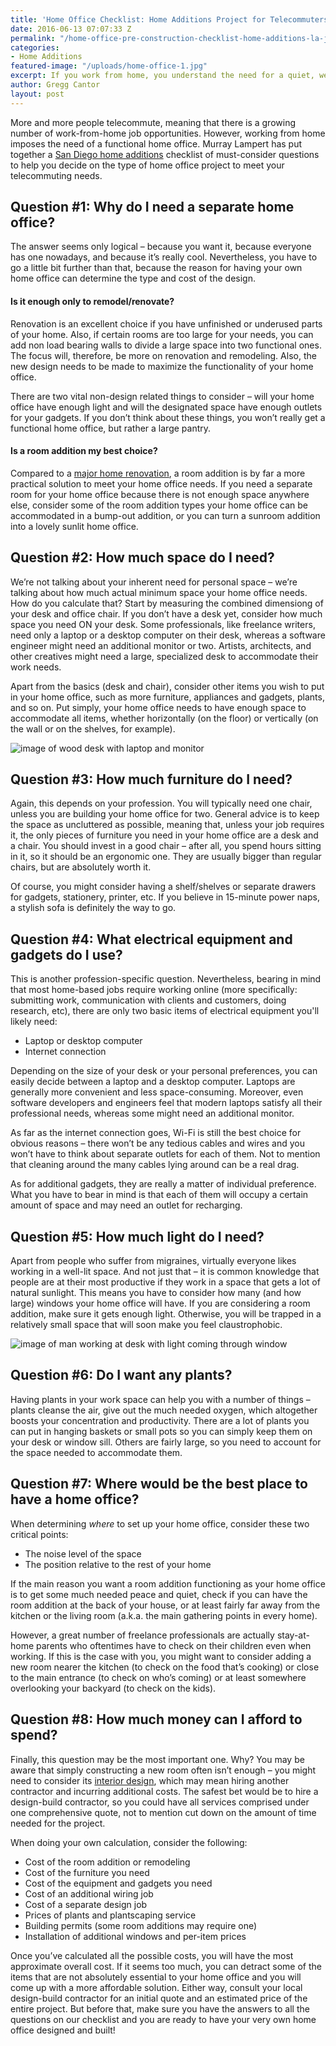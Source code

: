 ```yaml
---
title: 'Home Office Checklist: Home Additions Project for Telecommuters'
date: 2016-06-13 07:07:33 Z
permalink: "/home-office-pre-construction-checklist-home-additions-la-jolla-project-for-telecommuters/"
categories:
- Home Additions
featured-image: "/uploads/home-office-1.jpg"
excerpt: If you work from home, you understand the need for a quiet, well-lit work space. Here's a quick checklist to help telecommuters planning their home office.
author: Gregg Cantor
layout: post
---
```


More and more people telecommute, meaning that there is a growing number of work-from-home job opportunities. However, working from home imposes the need of a functional home office. Murray Lampert has put together a [San Diego home additions](san-diego-room-additions) checklist of must-consider questions to help you decide on the type of home office project to meet your telecommuting needs.

## Question #1: Why do I need a separate home office?

The answer seems only logical – because you want it, because everyone has one nowadays, and because it’s really cool. Nevertheless, you have to go a little bit further than that, because the reason for having your own home office can determine the type and cost of the design.

#### Is it enough only to remodel/renovate?

Renovation is an excellent choice if you have unfinished or underused parts of your home. Also, if certain rooms are too large for your needs, you can add non load bearing walls to divide a large space into two functional ones. The focus will, therefore, be more on renovation and remodeling. Also, the new design needs to be made to maximize the functionality of your home office.

There are two vital non-design related things to consider – will your home office have enough light and will the designated space have enough outlets for your gadgets. If you don’t think about these things, you won’t really get a functional home office, but rather a large pantry.

#### Is a room addition my best choice?

Compared to a [major home renovation](/major-renovations), a room addition is by far a more practical solution to meet your home office needs. If you need a separate room for your home office because there is not enough space anywhere else, consider some of the room addition types your home office can be accommodated in a bump-out addition, or you can turn a sunroom addition into a lovely sunlit home office.

## Question #2: How much space do I need?

We’re not talking about your inherent need for personal space – we’re talking about how much actual minimum space your home office needs. How do you calculate that? Start by measuring the combined dimensiong of your desk and office chair. If you don’t have a desk yet, consider how much space you need ON your desk. Some professionals, like freelance writers, need only a laptop or a desktop computer on their desk, whereas a software engineer might need an additional monitor or two. Artists, architects, and other creatives might need a large, specialized desk to accommodate their work needs.

Apart from the basics (desk and chair), consider other items you wish to put in your home office, such as more furniture, appliances and gadgets, plants, and so on. Put simply, your home office needs to have enough space to accommodate all items, whether horizontally (on the floor) or vertically (on the wall or on the shelves, for example).

![image of wood desk with laptop and monitor](https://images.unsplash.com/photo-1499951360447-b19be8fe80f5?auto=format&fit=crop&w=1050&q=80 "Determine Your Home Office Setup & Space Needs")

## Question #3: How much furniture do I need?

Again, this depends on your profession. You will typically need one chair, unless you are building your home office for two. General advice is to keep the space as uncluttered as possible, meaning that, unless your job requires it, the only pieces of furniture you need in your home office are a desk and a chair. You should invest in a good chair – after all, you spend hours sitting in it, so it should be an ergonomic one. They are usually bigger than regular chairs, but are absolutely worth it.

Of course, you might consider having a shelf/shelves or separate drawers for gadgets, stationery, printer, etc. If you believe in 15-minute power naps, a stylish sofa is definitely the way to go.

## Question #4: What electrical equipment and gadgets do I use?

This is another profession-specific question. Nevertheless, bearing in mind that most home-based jobs require working online (more specifically: submitting work, communication with clients and customers, doing research, etc), there are only two basic items of electrical equipment you'll likely need:

- Laptop or desktop computer
- Internet connection

Depending on the size of your desk or your personal preferences, you can easily decide between a laptop and a desktop computer. Laptops are generally more convenient and less space-consuming. Moreover, even software developers and engineers feel that modern laptops satisfy all their professional needs, whereas some might need an additional monitor.

As far as the internet connection goes, Wi-Fi is still the best choice for obvious reasons – there won’t be any tedious cables and wires and you won’t have to think about separate outlets for each of them. Not to mention that cleaning around the many cables lying around can be a real drag.

As for additional gadgets, they are really a matter of individual preference. What you have to bear in mind is that each of them will occupy a certain amount of space and may need an outlet for recharging.

## Question #5: How much light do I need?

Apart from people who suffer from migraines, virtually everyone likes working in a well-lit space. And not just that – it is common knowledge that people are at their most productive if they work in a space that gets a lot of natural sunlight. This means you have to consider how many (and how large) windows your home office will have. If you are considering a room addition, make sure it gets enough light. Otherwise, you will be trapped in a relatively small space that will soon make you feel claustrophobic.

![image of man working at desk with light coming through window](https://images.unsplash.com/photo-1424298397478-4bd87a6a0f0c?auto=format&fit=crop&w=1050&q=80 "Your Office Should Get Plenty of Natural Light")

## Question #6: Do I want any plants?

Having plants in your work space can help you with a number of things – plants cleanse the air, give out the much needed oxygen, which altogether boosts your concentration and productivity. There are a lot of plants you can put in hanging baskets or small pots so you can simply keep them on your desk or window sill. Others are fairly large, so you need to account for the space needed to accommodate them.

## Question #7: Where would be the best place to have a home office?

When determining _where_ to set up your home office, consider these two critical points:

- The noise level of the space
- The position relative to the rest of your home

If the main reason you want a room addition functioning as your home office is to get some much needed peace and quiet, check if you can have the room addition at the back of your house, or at least fairly far away from the kitchen or the living room (a.k.a. the main gathering points in every home).

However, a great number of freelance professionals are actually stay-at-home parents who oftentimes have to check on their children even when working. If this is the case with you, you might want to consider adding a new room nearer the kitchen (to check on the food that’s cooking) or close to the main entrance (to check on who’s coming) or at least somewhere overlooking your backyard (to check on the kids).

## Question #8: How much money can I afford to spend?

Finally, this question may be the most important one. Why? You may be aware that simply constructing a new room often isn’t enough – you might need to consider its <a href="http://murraylampert.com/san-diego-home-design-services/">interior design</a>, which may mean hiring another contractor and incurring additional costs. The safest bet would be to hire a design-build contractor, so you could have all services comprised under one comprehensive quote, not to mention cut down on the amount of time needed for the project.

When doing your own calculation, consider the following:

- Cost of the room addition or remodeling
- Cost of the furniture you need
- Cost of the equipment and gadgets you need
- Cost of an additional wiring job
- Cost of a separate design job
- Prices of plants and plantscaping service
- Building permits (some room additions may require one)
- Installation of additional windows and per-item prices

Once you’ve calculated all the possible costs, you will have the most approximate overall cost. If it seems too much, you can detract some of the items that are not absolutely essential to your home office and you will come up with a more affordable solution. Either way, consult your local design-build contractor for an initial quote and an estimated price of the entire project. But before that, make sure you have the answers to all the questions on our checklist and you are ready to have your very own home office designed and built!
